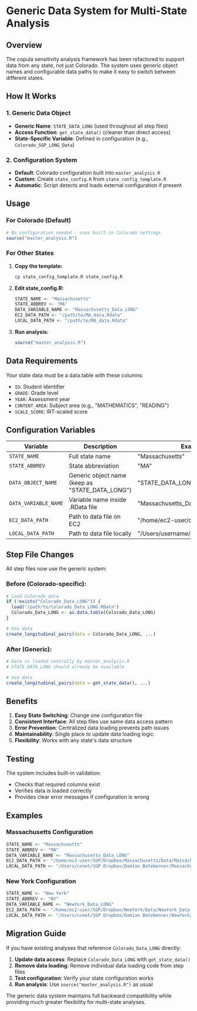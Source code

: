 # Generic Data System for Multi-State Analysis

## Overview

The copula sensitivity analysis framework has been refactored to support data from any state, not just Colorado. The system uses generic object names and configurable data paths to make it easy to switch between different states.

## How It Works

### 1. Generic Data Object
- **Generic Name**: `STATE_DATA_LONG` (used throughout all step files)
- **Access Function**: `get_state_data()` (cleaner than direct access)
- **State-Specific Variable**: Defined in configuration (e.g., `Colorado_SGP_LONG_Data`)

### 2. Configuration System
- **Default**: Colorado configuration built into `master_analysis.R`
- **Custom**: Create `state_config.R` from `state_config_template.R`
- **Automatic**: Script detects and loads external configuration if present

## Usage

### For Colorado (Default)
```r
# No configuration needed - uses built-in Colorado settings
source("master_analysis.R")
```

### For Other States
1. **Copy the template:**
   ```bash
   cp state_config_template.R state_config.R
   ```

2. **Edit state_config.R:**
   ```r
   STATE_NAME <- "Massachusetts"
   STATE_ABBREV <- "MA"
   DATA_VARIABLE_NAME <- "Massachusetts_Data_LONG"
   EC2_DATA_PATH <- "/path/to/MA_data.Rdata"
   LOCAL_DATA_PATH <- "/path/to/MA_data.Rdata"
   ```

3. **Run analysis:**
   ```r
   source("master_analysis.R")
   ```

## Data Requirements

Your state data must be a data.table with these columns:
- `ID`: Student identifier
- `GRADE`: Grade level
- `YEAR`: Assessment year
- `CONTENT_AREA`: Subject area (e.g., "MATHEMATICS", "READING")
- `SCALE_SCORE`: IRT-scaled score

## Configuration Variables

| Variable | Description | Example |
|----------|-------------|---------|
| `STATE_NAME` | Full state name | "Massachusetts" |
| `STATE_ABBREV` | State abbreviation | "MA" |
| `DATA_OBJECT_NAME` | Generic object name (keep as "STATE_DATA_LONG") | "STATE_DATA_LONG" |
| `DATA_VARIABLE_NAME` | Variable name inside .RData file | "Massachusetts_Data_LONG" |
| `EC2_DATA_PATH` | Path to data file on EC2 | "/home/ec2-user/data/MA_data.Rdata" |
| `LOCAL_DATA_PATH` | Path to data file locally | "/Users/username/data/MA_data.Rdata" |

## Step File Changes

All step files now use the generic system:

### Before (Colorado-specific):
```r
# Load Colorado data
if (!exists("Colorado_Data_LONG")) {
  load("/path/to/Colorado_Data_LONG.RData")
  Colorado_Data_LONG <- as.data.table(Colorado_Data_LONG)
}

# Use data
create_longitudinal_pairs(data = Colorado_Data_LONG, ...)
```

### After (Generic):
```r
# Data is loaded centrally by master_analysis.R
# STATE_DATA_LONG should already be available

# Use data
create_longitudinal_pairs(data = get_state_data(), ...)
```

## Benefits

1. **Easy State Switching**: Change one configuration file
2. **Consistent Interface**: All step files use same data access pattern
3. **Error Prevention**: Centralized data loading prevents path issues
4. **Maintainability**: Single place to update data loading logic
5. **Flexibility**: Works with any state's data structure

## Testing

The system includes built-in validation:
- Checks that required columns exist
- Verifies data is loaded correctly
- Provides clear error messages if configuration is wrong

## Examples

### Massachusetts Configuration
```r
STATE_NAME <- "Massachusetts"
STATE_ABBREV <- "MA"
DATA_VARIABLE_NAME <- "Massachusetts_Data_LONG"
EC2_DATA_PATH <- "/home/ec2-user/SGP/Dropbox/Massachusetts/Data/Massachusetts_Data_LONG.Rdata"
LOCAL_DATA_PATH <- "/Users/conet/SGP Dropbox/Damian Betebenner/Massachusetts/Data/Massachusetts_Data_LONG.Rdata"
```

### New York Configuration
```r
STATE_NAME <- "New York"
STATE_ABBREV <- "NY"
DATA_VARIABLE_NAME <- "NewYork_Data_LONG"
EC2_DATA_PATH <- "/home/ec2-user/SGP/Dropbox/NewYork/Data/NewYork_Data_LONG.Rdata"
LOCAL_DATA_PATH <- "/Users/conet/SGP Dropbox/Damian Betebenner/NewYork/Data/NewYork_Data_LONG.Rdata"
```

## Migration Guide

If you have existing analyses that reference `Colorado_Data_LONG` directly:

1. **Update data access**: Replace `Colorado_Data_LONG` with `get_state_data()`
2. **Remove data loading**: Remove individual data loading code from step files
3. **Test configuration**: Verify your state configuration works
4. **Run analysis**: Use `source("master_analysis.R")` as usual

The generic data system maintains full backward compatibility while providing much greater flexibility for multi-state analyses.